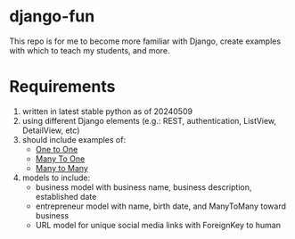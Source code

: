 # django-fun
This repo is for me to become more familiar with Django, create examples with which to teach my students, and more.

# Requirements
1. written in latest stable python as of 20240509
2. using different Django elements (e.g.: REST, authentication, ListView, DetailView, etc)
3. should include examples of:
    - [One to One](https://docs.djangoproject.com/en/5.0/topics/db/examples/one_to_one/)
    - [Many To One](https://docs.djangoproject.com/en/5.0/topics/db/examples/many_to_one/)
    - [Many to Many](https://docs.djangoproject.com/en/5.0/topics/db/examples/many_to_many/)
4. models to include:
    - business model with business name, business description, established date
    - entrepreneur model with name, birth date, and ManyToMany toward business
    - URL model for unique social media links with ForeignKey to human
